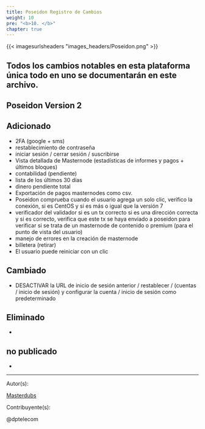 ```yaml
---
title: Poseidon Registro de Cambios
weight: 10
pre: "<b>10. </b>"
chapter: true
---
```


{{< imagesurlsheaders "images_headers/Poseidon.png"  >}}

## Todos los cambios notables en esta plataforma única todo en uno se documentarán en este archivo.

## Poseidon Version 2

## Adicionado

- 2FA (google + sms)
- restablecimiento de contraseña
- iniciar sesión / cerrar sesión / suscribirse
- Vista detallada de Masternode (estadísticas de informes y pagos + últimos bloques)
- contabilidad (pendiente)
- lista de los últimos 30 días
- dinero pendiente total
- Exportación de pagos masternodes como csv.
- Poseidon comprueba cuando el usuario agrega un solo clic, verifico la conexión, si es CentOS y si es más o igual que la versión 7
- verificador del validador si es un tx correcto si es una dirección correcta y si es correcto, verifica que este tx se haya enviado a poseidon para verificar si se trata de un masternode de contenido o premium (para el punto de vista del usuario)
- manejo de errores en la creación de masternode
- billetera (retirar)
- El usuario puede reiniciar con un clic

## Cambiado

- DESACTIVAR la URL de inicio de sesión anterior / restablecer / (cuentas / inicio de sesión) y configurar la cuenta / inicio de sesión como predeterminado

## Eliminado

-

## no publicado

-

---
Autor(s):  

[Masterdubs](https://git.pirl.io/masterdubs)

Contribuyente(s):  

@dptelecom
